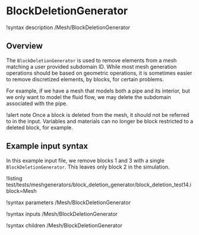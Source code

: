 # BlockDeletionGenerator

!syntax description /Mesh/BlockDeletionGenerator

## Overview

The `BlockDeletionGenerator` is used to remove elements from a mesh matching a
user provided subdomain ID. While most mesh generation operations should be
based on geometric operations, it is sometimes easier to remove discretized
elements, by blocks, for certain problems.

For example, if we have a mesh that models both a pipe and its interior,
but we only want to model the fluid flow, we may delete the subdomain associated
with the pipe.

!alert note
Once a block is deleted from the mesh, it should not be referred to in the input.
Variables and materials can no longer be block restricted to a deleted block, for example.

## Example input syntax

In this example input file, we remove blocks 1 and 3 with a single `BlockDeletionGenerator`.
This leaves only block 2 in the simulation.

!listing test/tests/meshgenerators/block_deletion_generator/block_deletion_test14.i block=Mesh

!syntax parameters /Mesh/BlockDeletionGenerator

!syntax inputs /Mesh/BlockDeletionGenerator

!syntax children /Mesh/BlockDeletionGenerator
